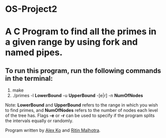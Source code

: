 # OS-Project2

# A C Program to find all the primes in a given range by using fork and named pipes. 

## To run this program, run the following commands in the terminal: 

1. make
2. ./primes -l **LowerBound** -u **UpperBound** -[e|r] -n **NumOfNodes**

Note: **LowerBound** and **UpperBound** refers to the range in which you wish to find primes, and **NumOfNodes** refers to the number of nodes each level of the tree has. Flags **-e** or **-r** can be used to specify if the program splits the intervals equally or randomly.

Program written by [Alex Ko](fyk211@nyu.edu) and [Ritin Malhotra](rm5486@nyu.edu). 
